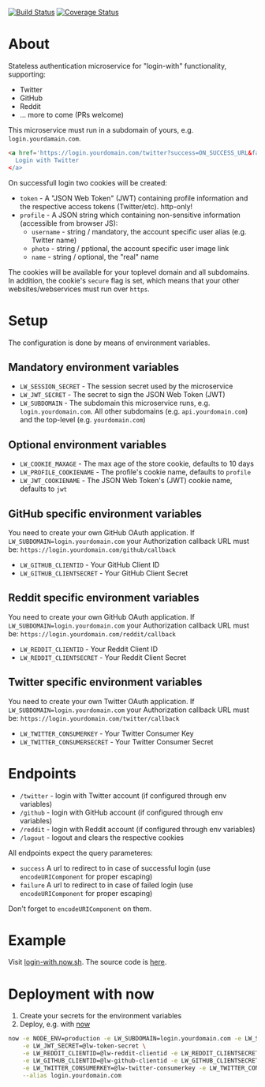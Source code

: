 [![Build Status](https://travis-ci.org/lipp/login-with.svg?branch=master)](https://travis-ci.org/lipp/login-with)
[![Coverage Status](https://coveralls.io/repos/github/lipp/login-with/badge.svg?branch=master)](https://coveralls.io/github/lipp/login-with?branch=master)

# About 

Stateless authentication microservice for "login-with" functionality, supporting:

- Twitter
- GitHub
- Reddit
- ... more to come (PRs welcome)

This microservice must run in a subdomain of yours, e.g. `login.yourdamain.com`.

```html
<a href='https://login.yourdomain.com/twitter?success=ON_SUCCESS_URL&failure=ON_FAILURE_URL>
  Login with Twitter
</a>
```

On successfull login two cookies will be created:

- `token` - A "JSON Web Token" (JWT) containing profile information and the respective access tokens (Twitter/etc). http-only!
- `profile` - A JSON string which containing non-sensitive information (accessible from browser JS):
  - `username` - string / mandatory, the account specific user alias (e.g. Twitter name)
  - `photo` - string / pptional, the account specific user image link
  - `name` - string / optional, the "real" name

The cookies will be available for your toplevel domain and all subdomains. In addition, the cookie's `secure` flag is set, which means 
that your other websites/webservices must run over `https`. 

# Setup

The configuration is done by means of environment variables.

## Mandatory environment variables

- `LW_SESSION_SECRET` - The session secret used by the microservice
- `LW_JWT_SECRET` - The secret to sign the JSON Web Token (JWT)
- `LW_SUBDOMAIN` - The subdomain this microservice runs, e.g. `login.yourdomain.com`.
  All other subdomains (e.g. `api.yourdomain.com`) and the top-level (e.g. `yourdomain.com`) 

## Optional environment variables

- `LW_COOKIE_MAXAGE` - The max age of the store cookie, defaults to 10 days
- `LW_PROFILE_COOKIENAME` - The profile's cookie name, defaults to `profile`
- `LW_JWT_COOKIENAME` - The JSON Web Token's (JWT) cookie name, defaults to `jwt`

## GitHub specific environment variables

You need to create your own GitHub OAuth application. If `LW_SUBDOMAIN=login.yourdomain.com` your Authorization callback URL 
must be: `https://login.yourdomain.com/github/callback`

- `LW_GITHUB_CLIENTID` - Your GitHub Client ID
- `LW_GITHUB_CLIENTSECRET` - Your GitHub Client Secret

## Reddit specific environment variables

You need to create your own GitHub OAuth application. If `LW_SUBDOMAIN=login.yourdomain.com` your Authorization callback URL 
must be: `https://login.yourdomain.com/reddit/callback`

- `LW_REDDIT_CLIENTID` - Your Reddit Client ID
- `LW_REDDIT_CLIENTSECRET` - Your Reddit Client Secret

## Twitter specific environment variables

You need to create your own Twitter OAuth application. If `LW_SUBDOMAIN=login.yourdomain.com` your Authorization callback URL 
must be: `https://login.yourdomain.com/twitter/callback`

- `LW_TWITTER_CONSUMERKEY` - Your Twitter Consumer Key
- `LW_TWITTER_CONSUMERSECRET` - Your Twitter Consumer Secret


# Endpoints

- `/twitter` - login with Twitter account (if configured through env variables)
- `/github` - login with GitHub account (if configured through env variables)
- `/reddit` - login with Reddit account (if configured through env variables)
- `/logout` - logout and clears the respective cookies

All endpoints expect the query parameteres:
- `success` A url to redirect to in case of successful login (use `encodeURIComponent` for proper escaping)
- `failure` A url to redirect to in case of failed login (use `encodeURIComponent` for proper escaping)

Don't forget to `encodeURIComponent` on them.

# Example

Visit [login-with.now.sh](https://login-with.now.sh). The source code is [here](https://github.com/lipp/login-with/tree/master/example/nextjs).

# Deployment with now

1. Create your secrets for the environment variables
2. Deploy, e.g. with [now](https://zeit.co/now)
```sh
now -e NODE_ENV=production -e LW_SUBDOMAIN=login.yourdomain.com -e LW_SESSION_SECRET=@lw-session-secret \
	-e LW_JWT_SECRET=@lw-token-secret \
	-e LW_REDDIT_CLIENTID=@lw-reddit-clientid -e LW_REDDIT_CLIENTSECRET=@lw-reddit-clientsecret \
	-e LW_GITHUB_CLIENTID=@lw-github-clientid -e LW_GITHUB_CLIENTSECRET=@lw-github-clientsecret \
	-e LW_TWITTER_CONSUMERKEY=@lw-twitter-consumerkey -e LW_TWITTER_CONSUMERSECRET=@lw-twitter-consumersecret \
	--alias login.yourdomain.com
``` 

